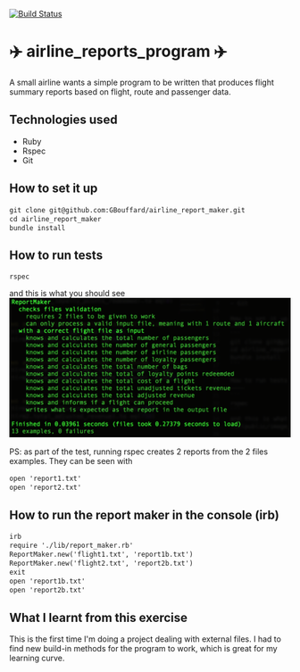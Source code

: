 [![Build Status](https://travis-ci.org/GBouffard/airline_report_maker.svg?branch=master)](https://travis-ci.org/GBouffard/airline_report_maker)

:airplane: airline_reports_program :airplane:
===========
A small airline wants a simple program to be written that produces flight summary reports based on flight, route and passenger data. 

Technologies used
----
- Ruby
- Rspec
- Git

How to set it up
----
```
git clone git@github.com:GBouffard/airline_report_maker.git
cd airline_report_maker
bundle install
```

How to run tests
----
```
rspec
```
and this is what you should see
![](public/rspec_screenshot.png)

PS: as part of the test, running rspec creates 2 reports from the 2 files examples. They can be seen with
```
open 'report1.txt'
open 'report2.txt'
```

How to run the report maker in the console (irb)
----
```
irb
require './lib/report_maker.rb'
ReportMaker.new('flight1.txt', 'report1b.txt')
ReportMaker.new('flight2.txt', 'report2b.txt')
exit
open 'report1b.txt'
open 'report2b.txt'
```

What I learnt from this exercise
----
This is the first time I'm doing a project dealing with external files. I had to find new build-in methods for the program to work, which is great for my learning curve.